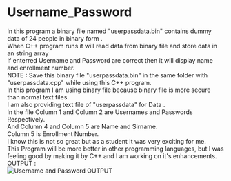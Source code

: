 # Username_Password </br>
In this program a binary file named "userpassdata.bin" contains dummy data of 24 people in binary form .  </br>
When C++ program runs it will read data from binary file and store data in an string array </br>
If enterred Username and Password are correct then it will display name and enrollment number.</br>
NOTE : Save this binary file "userpassdata.bin" in the same folder with "userpassdata.cpp" while using this C++ program. </br>
In this program I am using binary file because binary file is more secure than normal text files.</br>
I am also providing text file of "userpassdata" for Data . </br>
In the file Column 1 and Column 2 are Usernames and Passwords Respectively.</br>
And Column 4 and Column 5 are Name and Sirname.</br>
Column 5 is Enrollment Number.</br>
I know this is not so great but as a student It was very exciting for me.</br>
This Program will be more better in other programming languages, but I was feeling good by making it by C++ and I am working on it's enhancements.
</br>
OUTPUT : 
</br>
![Username and Password OUTPUT](https://github.com/Param-Sahu/Username_Password/assets/147901491/c63fb04d-2eae-44d3-8d12-304b73365b1f)

